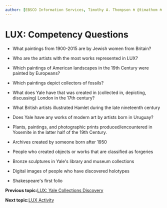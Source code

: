 ```yaml
---
author: [EBSCO Information Services, Timothy A. Thompson ⍝ @timathom ⍝ @timathom@indieweb.social]
---
```


# LUX: Competency Questions

-   What paintings from 1900-2015 are by Jewish women from Britain?

-   Who are the artists with the most works represented in LUX?

-   Which paintings of American landscapes in the 19th Century were painted by Europeans?

-   Which paintings depict collectors of fossils?

-   What does Yale have that was created in \(collected in, depicting, discussing\) London in the 17th century?

-   What British artists illustrated Hamlet during the late nineteenth century

-   Does Yale have any works of modern art by artists born in Uruguay?

-   Plants, paintings, and photographic prints produced/encountered in Yosemite in the latter half of the 19th Century.

-   Archives created by someone born after 1950

-   People who created objects or works that are classified as forgeries

-   Bronze sculptures in Yale's library and museum collections

-   Digital images of people who have discovered holotypes

-   Shakespeare's first folio


**Previous topic:**[LUX: Yale Collections Discovery](../../day_2/lesson_2/lux_yale_collections_discovery.md)

**Next topic:**[LUX Activity](../../day_2/lesson_2/lux_yale_collections_discovery_activity.md)

